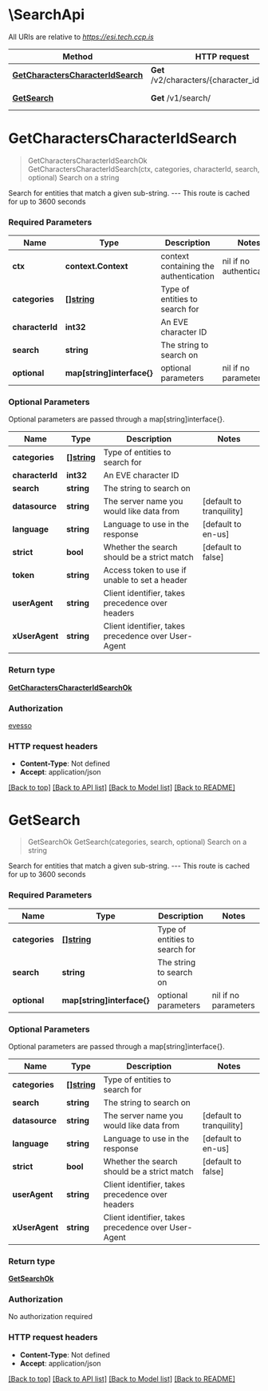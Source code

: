 # \SearchApi

All URIs are relative to *https://esi.tech.ccp.is*

Method | HTTP request | Description
------------- | ------------- | -------------
[**GetCharactersCharacterIdSearch**](SearchApi.md#GetCharactersCharacterIdSearch) | **Get** /v2/characters/{character_id}/search/ | Search on a string
[**GetSearch**](SearchApi.md#GetSearch) | **Get** /v1/search/ | Search on a string


# **GetCharactersCharacterIdSearch**
> GetCharactersCharacterIdSearchOk GetCharactersCharacterIdSearch(ctx, categories, characterId, search, optional)
Search on a string

Search for entities that match a given sub-string.  ---  This route is cached for up to 3600 seconds

### Required Parameters

Name | Type | Description  | Notes
------------- | ------------- | ------------- | -------------
 **ctx** | **context.Context** | context containing the authentication | nil if no authentication
  **categories** | [**[]string**](string.md)| Type of entities to search for | 
  **characterId** | **int32**| An EVE character ID | 
  **search** | **string**| The string to search on | 
 **optional** | **map[string]interface{}** | optional parameters | nil if no parameters

### Optional Parameters
Optional parameters are passed through a map[string]interface{}.

Name | Type | Description  | Notes
------------- | ------------- | ------------- | -------------
 **categories** | [**[]string**](string.md)| Type of entities to search for | 
 **characterId** | **int32**| An EVE character ID | 
 **search** | **string**| The string to search on | 
 **datasource** | **string**| The server name you would like data from | [default to tranquility]
 **language** | **string**| Language to use in the response | [default to en-us]
 **strict** | **bool**| Whether the search should be a strict match | [default to false]
 **token** | **string**| Access token to use if unable to set a header | 
 **userAgent** | **string**| Client identifier, takes precedence over headers | 
 **xUserAgent** | **string**| Client identifier, takes precedence over User-Agent | 

### Return type

[**GetCharactersCharacterIdSearchOk**](get_characters_character_id_search_ok.md)

### Authorization

[evesso](../README.md#evesso)

### HTTP request headers

 - **Content-Type**: Not defined
 - **Accept**: application/json

[[Back to top]](#) [[Back to API list]](../README.md#documentation-for-api-endpoints) [[Back to Model list]](../README.md#documentation-for-models) [[Back to README]](../README.md)

# **GetSearch**
> GetSearchOk GetSearch(categories, search, optional)
Search on a string

Search for entities that match a given sub-string.  ---  This route is cached for up to 3600 seconds

### Required Parameters

Name | Type | Description  | Notes
------------- | ------------- | ------------- | -------------
  **categories** | [**[]string**](string.md)| Type of entities to search for | 
  **search** | **string**| The string to search on | 
 **optional** | **map[string]interface{}** | optional parameters | nil if no parameters

### Optional Parameters
Optional parameters are passed through a map[string]interface{}.

Name | Type | Description  | Notes
------------- | ------------- | ------------- | -------------
 **categories** | [**[]string**](string.md)| Type of entities to search for | 
 **search** | **string**| The string to search on | 
 **datasource** | **string**| The server name you would like data from | [default to tranquility]
 **language** | **string**| Language to use in the response | [default to en-us]
 **strict** | **bool**| Whether the search should be a strict match | [default to false]
 **userAgent** | **string**| Client identifier, takes precedence over headers | 
 **xUserAgent** | **string**| Client identifier, takes precedence over User-Agent | 

### Return type

[**GetSearchOk**](get_search_ok.md)

### Authorization

No authorization required

### HTTP request headers

 - **Content-Type**: Not defined
 - **Accept**: application/json

[[Back to top]](#) [[Back to API list]](../README.md#documentation-for-api-endpoints) [[Back to Model list]](../README.md#documentation-for-models) [[Back to README]](../README.md)

